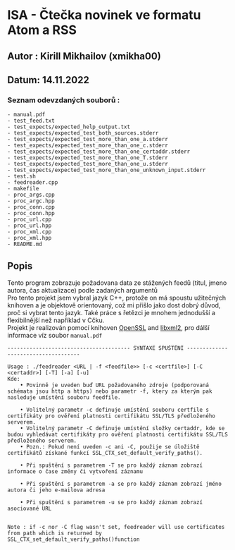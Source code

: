 # ISA - Čtečka novinek ve formatu Atom a RSS

## Autor : Kirill Mikhailov (xmikha00)
## Datum: 14.11.2022

### Seznam odevzdaných souborů :
    - manual.pdf
    - test_feed.txt
    - test_expects/expected_help_output.txt
    - test_expects/expected_test_both_sources.stderr
    - test_expects/expected_test_more_than_one_a.stderr
    - test_expects/expected_test_more_than_one_c.stderr
    - test_expects/expected_test_more_than_one_certaddr.stderr
    - test_expects/expected_test_more_than_one_T.stderr
    - test_expects/expected_test_more_than_one_u.stderr
    - test_expects/expected_test_more_than_one_unknown_input.stderr
    - test.sh
    - feedreader.cpp
    - makefile
    - proc_args.cpp
    - proc_argc.hpp
    - proc_conn.cpp
    - proc_conn.hpp
    - proc_url.cpp
    - proc_url.hpp
    - proc_xml.cpp
    - proc_xml.hpp
    - README.md

## Popis

Tento program zobrazuje požadovana data ze stážených feedů (titul, jmeno autora, čas aktualizace) podle zadaných argumentů
<br>
Pro tento projekt jsem vybral  jazyk C++, protože on má spoustu užitečných knihoven a je objektově orientovaný, což mi přišlo jako dost dobrý důvod, proč si vybrat tento jazyk. Také práce s řetězci je mnohem jednodušší a flexibilnější než například v Cčku.
<br>
Projekt je realizován pomocí knihoven [OpenSSL](https://www.openssl.org/) and [libxml2](http://xmlsoft.org/html/book1.html), pro dálší informace víz soubor `manual.pdf`

    --------------------------------------- SYNTAXE SPUŠTĚNÍ ------------------------------------
    
    Usage : ./feedreader <URL | -f <feedfile>> [-c <certfile>] [-C <certaddr>] [-T] [-a] [-u]
    Kde:
        • Povinně je uveden buď URL požadovaného zdroje (podporovaná schémata jsou http a https) nebo parametr -f, ktery za kterým pak nasleduje umístění souboru feedfile.

        • Volitelný parametr -c definuje umístění souboru certfile s certifikáty pro ověření platnosti certifikátu SSL/TLS předloženého serverem.
        • Volitelný parametr -C definuje umístění složky certaddr, kde se budou vyhledávat certifikáty pro ověření platnosti certifikátu SSL/TLS předloženého serverem.
        • Pozn.: Pokud není uveden -c ani -C, použije se úložiště certifikátů získané funkcí SSL_CTX_set_default_verify_paths().

        • Při spuštění s parametrem -T se pro každý záznam zobrazí informace o čase změny či vytvoření záznamu

        • Při spuštění s parametrem -a se pro každý záznam zobrazí jméno autora či jeho e-mailova adresa

        • Při spuštění s parametrem -u se pro každý záznam zobrazí asociované URL

    
    Note : if -c nor -C flag wasn't set, feedreader will use certificates from path which is returned by SSL_CTX_set_default_verify_paths()function
